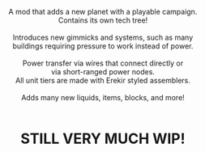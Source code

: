 
<div align = center>

  A mod that adds a new planet with a playable campaign. <br>
  Contains its own tech tree! <br> <br>
  Introduces new gimmicks and systems, such as many <br>
  buildings requiring pressure to work instead of power. <br> <br>
  Power transfer via wires that connect directly or <br>
  via short-ranged power nodes. <br>
  All unit tiers are made with Erekir styled assemblers. <br> <br>
  Adds many new liquids, items, blocks, and more! <br> <br>
  # STILL VERY MUCH WIP!
